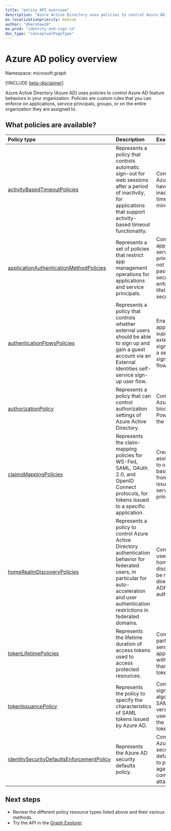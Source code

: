 ```yaml
---
title: "policy API overview"
description: "Azure Active Directory uses policies to control Azure AD feature behaviors in your organization."
ms.localizationpriority: medium
author: "dkershaw10"
ms.prod: "identity-and-sign-in"
doc_type: "conceptualPageType"
---
```


# Azure AD policy overview

Namespace: microsoft.graph

[!INCLUDE [beta-disclaimer](../../includes/beta-disclaimer.md)]

Azure Active Directory (Azure AD) uses policies to control Azure AD feature behaviors in your organization. Policies are custom rules that you can enforce on applications, service principals, groups, or on the entire organization they are assigned to.

## What policies are available?

| Policy type                                                                               | Description                                                                                                                                                                                       | Examples                                                                                                 |
| :---------------------------------------------------------------------------------------- | :------------------------------------------------------------------------------------------------------------------------------------------------------------------------------------------------ | :------------------------------------------------------------------------------------------------------- |
| [activityBasedTimeoutPolicies](activityBasedTimeoutPolicy.md)                             | Represents a policy that controls automatic sign-out for web sessions after a period of inactivity, for applications that support activity-based timeout functionality.                           | Configure the Azure portal to have an inactivity timeout of 15 minutes.                                  |
| [applicationAuthenticationMethodPolicies](applicationAuthenticationMethodPolicy.md)                           | Represents a set of policies that restrict app management operations for applications and service principals.                                                                                     | Configure applications or service principals to not use password secrets or enforce lifetime on secrets. |
| [authenticationFlowsPolicies](authenticationflowspolicy.md)                               | Represents a policy that controls whether external users should be able to sign up and gain a guest account via an External Identities self-service sign-up user flow.                            | Enable your applications to support external users signing up via a self-service sign-up user flow.      |
| [authorizationPolicy](authorizationpolicy.md)                                             | Represents a policy that can control authorization settings of Azure Active Directory.                                                                                                            | Configure Azure AD to block MSOL PowerShell in the tenant.                                               |
| [claimsMappingPolicies](claimsMappingPolicy.md)                                           | Represents the claim-mapping policies for WS-Fed, SAML, OAuth 2.0, and OpenID Connect protocols, for tokens issued to a specific application.                                                     | Create and assign a policy to omit the basic claims from tokens issued to a service principal.           |
| [homeRealmDiscoveryPolicies](homeRealmDiscoveryPolicy.md)                                 | Represents a policy to control Azure Active Directory authentication behavior for federated users, in particular for auto-acceleration and user authentication restrictions in federated domains. | Configure all users to skip home realm discovery and be routed directly to ADFS for authentication.      |
| [tokenLifetimePolicies](tokenlifetimepolicy.md)                                           | Represents the lifetime duration of access tokens used to access protected resources.                                                                                                             | Configure a particularly sensitive application with a shorter than default token lifetime.               |
| [tokenIssuancePolicy](tokenIssuancePolicy.md)                                             | Represents the policy to specify the characteristics of SAML tokens issued by Azure AD.                                                                                                           | Configure the signing algorithm or SAML token version to be used to issue the SAML token.                |
| [identitySecurityDefaultsEnforcementPolicy](identitysecuritydefaultsenforcementpolicy.md) | Represents the Azure AD security defaults policy.                                                                                                                                                 | Configure the Azure AD security defaults policy to protect against common attacks.                       |

## Next steps

- Review the different policy resource types listed above and their various methods.
- Try the API in the [Graph Explorer](https://developer.microsoft.com/graph/graph-explorer).
